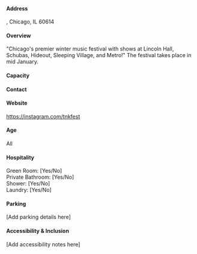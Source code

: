 #### Address

, Chicago, IL 60614

#### Overview

"Chicago's premier winter music festival with shows at Lincoln Hall, Schubas, Hideout, Sleeping Village, and Metro!" The festival takes place in mid January.

#### Capacity



#### Contact



#### Website

https://instagram.com/tnkfest

#### Age

All

#### Hospitality

Green Room: [Yes/No]  
Private Bathroom: [Yes/No]  
Shower: [Yes/No]  
Laundry: [Yes/No]

#### Parking

[Add parking details here]

#### Accessibility & Inclusion

[Add accessibility notes here]
